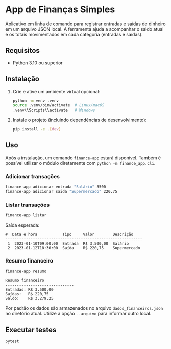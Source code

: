 # App de Finanças Simples

Aplicativo em linha de comando para registrar entradas e saídas de dinheiro
em um arquivo JSON local. A ferramenta ajuda a acompanhar o saldo atual e
os totais movimentados em cada categoria (entradas e saídas).

## Requisitos

- Python 3.10 ou superior

## Instalação

1. Crie e ative um ambiente virtual opcional:
   ```bash
   python -m venv .venv
   source .venv/bin/activate  # Linux/macOS
   .venv\\Scripts\\activate   # Windows
   ```
2. Instale o projeto (incluindo dependências de desenvolvimento):
   ```bash
   pip install -e .[dev]
   ```

## Uso

Após a instalação, um comando `finance-app` estará disponível. Também é
possível utilizar o módulo diretamente com `python -m finance_app.cli`.

### Adicionar transações

```bash
finance-app adicionar entrada "Salário" 3500
finance-app adicionar saida "Supermercado" 220.75
```

### Listar transações

```bash
finance-app listar
```

Saída esperada:

```
#  Data e hora           Tipo     Valor        Descrição
------------------------------------------------------------
 1  2023-01-10T09:00:00  Entrada  R$ 3.500,00  Salário
 2  2023-01-12T18:30:00  Saída    R$ 220,75    Supermercado
```

### Resumo financeiro

```bash
finance-app resumo
```

```
Resumo financeiro
------------------------------
Entradas: R$ 3.500,00
Saídas:   R$ 220,75
Saldo:    R$ 3.279,25
```

Por padrão os dados são armazenados no arquivo `dados_financeiros.json`
no diretório atual. Utilize a opção `--arquivo` para informar outro
local.

## Executar testes

```bash
pytest
```
